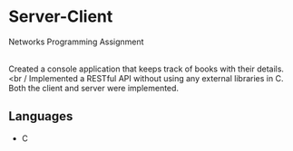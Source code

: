 # Server-Client
Networks Programming Assignment<br /><br />

Created a console application that keeps track of books with their details.<br /
Implemented a RESTful API without using any external libraries in C.<br />
Both the client and server were implemented.


## Languages
- C
